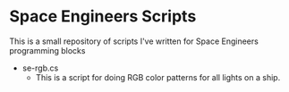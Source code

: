 # Space Engineers Scripts
This is a small repository of scripts I've written for Space Engineers programming blocks
- se-rgb.cs
  - This is a script for doing RGB color patterns for all lights on a ship.
